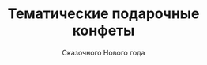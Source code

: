 ---
#site_title: Продукт # Заголовок страницы (вкладка в браузере)
uniclass: product-10 # Это трогать не нужно
many_brands: true

#------ Карточка товара ------
title: Тематические подарочные конфеты # Заголовок, который будет везде отображаться
tumbnail: /assets/images/products/tumb-product-10.png # Изображение для карточки товара

#------ Отдельная страница товара - 1 экран ------
title_section: Подарочные конфеты # Название продукта на странице
subtitle: Сказочного Нового года # Подзаголовок
describe: Наборы конфет со съёмными чехлами с разнообразными дизайнами. Три вида конфет # Описание под заголовком
count_in: 11 шт, 16 шт # Кол-во в гофрокоробе
size_gofro: 400х300х180 мм # Размер гофрокороба

#------ Преимущества - 2 экран ------
# Одна карточка состоит из двух полей - img и text. Оба поля нужно заполнять, чтобы они отобазились на странице
advantages:
    - img: /assets/images/icons/offer.svg
      text: Уникальное ценовое предложение
    - img: /assets/images/icons/design.svg
      text: Много дизайнов
    - img: /assets/images/icons/fasov.svg
      text: Удобная фасовка

#------ Продукция бренда - 3 экран ------
# Обязательные параметры: img - картинка которая будет отображаться
# Необязательные: img_slider - если нужна другая картинка в слайдере на первом экране
# exlude_slider - если НЕ нужно показывать в слайдере на первом экране, возможные значения: true - убрать, false - оставить как было (либо можно просто убрать этот параметр)
# subtitle, describe, size_upakovki, count_in, size_gofro - все настройки как на первом экране
brands_products:
    - img: /assets/images/products/product-10/brands/item-1.png
      is_first_slide: true
    - img: /assets/images/products/product-10/brands/item-2.png
      subtitle: С Новым годом # Подзаголовок
      describe: Наборы конфет со съёмными чехлами с разнообразными дизайнами. Три вида конфет # Описание под заголовком
      count_in: 11 шт, 16 шт # Кол-во в гофрокоробе
      size_gofro: 400х300х180 мм # Размер гофрокороба
    - img: /assets/images/products/product-10/brands/item-3.png
      subtitle: С новым годом и Рождеством # Подзаголовок
      describe: Наборы конфет со съёмными чехлами с разнообразными дизайнами. Три вида конфет # Описание под заголовком
      count_in: 11 шт, 16 шт # Кол-во в гофрокоробе
      size_gofro: 400х300х180 мм # Размер гофрокороба
    - img: /assets/images/products/product-10/brands/item-4.png
      subtitle: С новым годом # Подзаголовок
      describe: Наборы конфет со съёмными чехлами с разнообразными дизайнами. Три вида конфет # Описание под заголовком
      count_in: 11 шт, 16 шт # Кол-во в гофрокоробе
      size_gofro: 400х300х180 мм # Размер гофрокороба
    - img: /assets/images/products/product-10/brands/item-5.png
      subtitle: Сказочного Нового года # Подзаголовок
      describe: Наборы конфет со съёмными чехлами с разнообразными дизайнами. Три вида конфет # Описание под заголовком
      count_in: 11 шт, 16 шт # Кол-во в гофрокоробе
      size_gofro: 400х300х180 мм # Размер гофрокороба
    - img: /assets/images/products/product-10/brands/item-6.png
      subtitle: С новым годом и Рождеством # Подзаголовок
      describe: Наборы конфет со съёмными чехлами с разнообразными дизайнами. Три вида конфет # Описание под заголовком
      count_in: 11 шт, 16 шт # Кол-во в гофрокоробе
      size_gofro: 400х300х180 мм # Размер гофрокороба
    - img: /assets/images/products/product-10/brands/item-7.png
      subtitle: С Новым годом # Подзаголовок
      describe: Наборы конфет со съёмными чехлами с разнообразными дизайнами. Три вида конфет # Описание под заголовком
      count_in: 11 шт, 16 шт # Кол-во в гофрокоробе
      size_gofro: 400х300х180 мм # Размер гофрокороба
    - img: /assets/images/products/product-10/brands/item-8.png
      subtitle: С Новым годом # Подзаголовок
      describe: Наборы конфет со съёмными чехлами с разнообразными дизайнами. Три вида конфет # Описание под заголовком
      count_in: 11 шт, 16 шт # Кол-во в гофрокоробе
      size_gofro: 400х300х180 мм # Размер гофрокороба
    - img: /assets/images/products/product-10/brands/item-9.png
      subtitle: С Новым годом # Подзаголовок
      describe: Наборы конфет со съёмными чехлами с разнообразными дизайнами. Три вида конфет # Описание под заголовком
      count_in: 11 шт, 16 шт # Кол-во в гофрокоробе
      size_gofro: 400х300х180 мм # Размер гофрокороба
    - img: /assets/images/products/product-10/brands/item-10.png
      subtitle: Сказочного Нового года # Подзаголовок
      describe: Наборы конфет со съёмными чехлами с разнообразными дизайнами. Три вида конфет # Описание под заголовком
      count_in: 11 шт, 16 шт # Кол-во в гофрокоробе
      size_gofro: 400х300х180 мм # Размер гофрокороба
    - img: /assets/images/products/product-10/brands/item-11.png
      subtitle: С новым годом и Рождеством # Подзаголовок
      describe: Наборы конфет со съёмными чехлами с разнообразными дизайнами. Три вида конфет # Описание под заголовком
      count_in: 11 шт, 16 шт # Кол-во в гофрокоробе
      size_gofro: 400х300х180 мм # Размер гофрокороба
    - img: /assets/images/products/product-10/brands/item-12.png
      subtitle: С новым годом # Подзаголовок
      describe: Наборы конфет со съёмными чехлами с разнообразными дизайнами. Три вида конфет # Описание под заголовком
      count_in: 11 шт, 16 шт # Кол-во в гофрокоробе
      size_gofro: 400х300х180 мм # Размер гофрокороба
    - img: /assets/images/products/product-10/brands/item-13.png
      subtitle: Моему герою # Подзаголовок
      describe: Наборы конфет со съёмными чехлами с разнообразными дизайнами. Три вида конфет # Описание под заголовком
      count_in: 11 шт, 16 шт # Кол-во в гофрокоробе
      size_gofro: 400х300х180 мм # Размер гофрокороба
    - img: /assets/images/products/product-10/brands/item-14.png
      subtitle: Моему защитнику # Подзаголовок
      describe: Наборы конфет со съёмными чехлами с разнообразными дизайнами. Три вида конфет # Описание под заголовком
      count_in: 11 шт, 16 шт # Кол-во в гофрокоробе
      size_gofro: 400х300х180 мм # Размер гофрокороба
    - img: /assets/images/products/product-10/brands/item-15.png
      subtitle: С праздником защитника Отечества # Подзаголовок
      describe: Наборы конфет со съёмными чехлами с разнообразными дизайнами. Три вида конфет # Описание под заголовком
      count_in: 11 шт, 16 шт # Кол-во в гофрокоробе
      size_gofro: 400х300х180 мм # Размер гофрокороба
    - img: /assets/images/products/product-10/brands/item-16.png
      subtitle: Пусть все будет # Подзаголовок
      describe: Наборы конфет со съёмными чехлами с разнообразными дизайнами. Три вида конфет # Описание под заголовком
      count_in: 11 шт, 16 шт # Кол-во в гофрокоробе
      size_gofro: 400х300х180 мм # Размер гофрокороба
    - img: /assets/images/products/product-10/brands/item-17.png
      subtitle: С праздником весны # Подзаголовок
      describe: Наборы конфет со съёмными чехлами с разнообразными дизайнами. Три вида конфет # Описание под заголовком
      count_in: 11 шт, 16 шт # Кол-во в гофрокоробе
      size_gofro: 400х300х180 мм # Размер гофрокороба
    - img: /assets/images/products/product-10/brands/item-18.png
      subtitle: С 8 марта # Подзаголовок
      describe: Наборы конфет со съёмными чехлами с разнообразными дизайнами. Три вида конфет # Описание под заголовком
      count_in: 11 шт, 16 шт # Кол-во в гофрокоробе
      size_gofro: 400х300х180 мм # Размер гофрокороба
    - img: /assets/images/products/product-10/brands/item-19.png
      subtitle: С праздником # Подзаголовок
      describe: Наборы конфет со съёмными чехлами с разнообразными дизайнами. Три вида конфет # Описание под заголовком
      count_in: 11 шт, 16 шт # Кол-во в гофрокоробе
      size_gofro: 400х300х180 мм # Размер гофрокороба
    - img: /assets/images/products/product-10/brands/item-20.png
      subtitle: С праздником # Подзаголовок
      describe: Наборы конфет со съёмными чехлами с разнообразными дизайнами. Три вида конфет # Описание под заголовком
      count_in: 11 шт, 16 шт # Кол-во в гофрокоробе
      size_gofro: 400х300х180 мм # Размер гофрокороба
    - img: /assets/images/products/product-10/brands/item-21.png
      subtitle: 8 Марта # Подзаголовок
      describe: Наборы конфет со съёмными чехлами с разнообразными дизайнами. Три вида конфет # Описание под заголовком
      count_in: 11 шт, 16 шт # Кол-во в гофрокоробе
      size_gofro: 400х300х180 мм # Размер гофрокороба
---